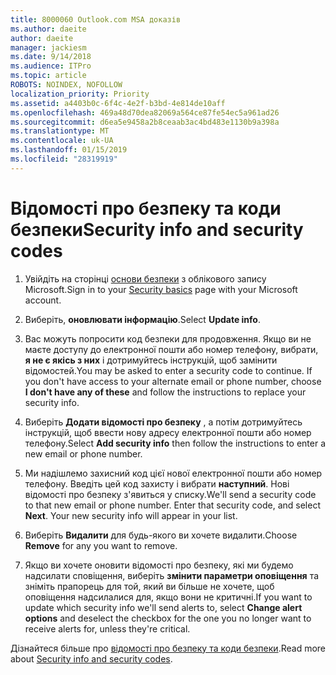 ```yaml
---
title: 8000060 Outlook.com MSA доказів
ms.author: daeite
author: daeite
manager: jackiesm
ms.date: 9/14/2018
ms.audience: ITPro
ms.topic: article
ROBOTS: NOINDEX, NOFOLLOW
localization_priority: Priority
ms.assetid: a4403b0c-6f4c-4e2f-b3bd-4e814de10aff
ms.openlocfilehash: 469a48d70dea82069a564ce87fe54ec5a961ad26
ms.sourcegitcommit: d6ea5e9458a2b8ceaab3ac4bd483e1130b9a398a
ms.translationtype: MT
ms.contentlocale: uk-UA
ms.lasthandoff: 01/15/2019
ms.locfileid: "28319919"
---
```

# <a name="security-info-and-security-codes"></a><span data-ttu-id="d4d77-102">Відомості про безпеку та коди безпеки</span><span class="sxs-lookup"><span data-stu-id="d4d77-102">Security info and security codes</span></span>

1. <span data-ttu-id="d4d77-103">Увійдіть на сторінці [основи безпеки](https://account.microsoft.com/security) з облікового запису Microsoft.</span><span class="sxs-lookup"><span data-stu-id="d4d77-103">Sign in to your [Security basics](https://account.microsoft.com/security) page with your Microsoft account.</span></span> 
    
2. <span data-ttu-id="d4d77-104">Виберіть, **оновлювати інформацію**.</span><span class="sxs-lookup"><span data-stu-id="d4d77-104">Select **Update info**.</span></span> 
    
3. <span data-ttu-id="d4d77-p101">Вас можуть попросити код безпеки для продовження. Якщо ви не маєте доступу до електронної пошти або номер телефону, вибрати, **я не є якісь з них** і дотримуйтесь інструкцій, щоб замінити відомостей.</span><span class="sxs-lookup"><span data-stu-id="d4d77-p101">You may be asked to enter a security code to continue. If you don't have access to your alternate email or phone number, choose **I don't have any of these** and follow the instructions to replace your security info.</span></span> 
    
4. <span data-ttu-id="d4d77-107">Виберіть **Додати відомості про безпеку** , а потім дотримуйтесь інструкцій, щоб ввести нову адресу електронної пошти або номер телефону.</span><span class="sxs-lookup"><span data-stu-id="d4d77-107">Select **Add security info** then follow the instructions to enter a new email or phone number.</span></span> 
    
5. <span data-ttu-id="d4d77-p102">Ми надішлемо захисний код цієї нової електронної пошти або номер телефону. Введіть цей код захисту і вибрати **наступний**. Нові відомості про безпеку з'явиться у списку.</span><span class="sxs-lookup"><span data-stu-id="d4d77-p102">We'll send a security code to that new email or phone number. Enter that security code, and select **Next**. Your new security info will appear in your list.</span></span> 
    
6. <span data-ttu-id="d4d77-111">Виберіть **Видалити** для будь-якого ви хочете видалити.</span><span class="sxs-lookup"><span data-stu-id="d4d77-111">Choose **Remove** for any you want to remove.</span></span> 
    
7. <span data-ttu-id="d4d77-112">Якщо ви хочете оновити відомості про безпеку, які ми будемо надсилати сповіщення, виберіть **змінити параметри оповіщення** та зніміть прапорець для той, який ви більше не хочете, щоб оповіщення надсилалися для, якщо вони не критичні.</span><span class="sxs-lookup"><span data-stu-id="d4d77-112">If you want to update which security info we'll send alerts to, select **Change alert options** and deselect the checkbox for the one you no longer want to receive alerts for, unless they're critical.</span></span> 
    
<span data-ttu-id="d4d77-113">Дізнайтеся більше про [відомості про безпеку та коди безпеки](https://support.microsoft.com/help/12428/).</span><span class="sxs-lookup"><span data-stu-id="d4d77-113">Read more about [Security info and security codes](https://support.microsoft.com/help/12428/).</span></span>
  

